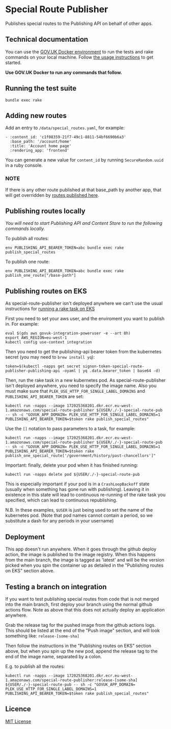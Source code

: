 # Special Route Publisher

Publishes special routes to the Publishing API on behalf of other apps.

## Technical documentation

You can use the [GOV.UK Docker environment](https://github.com/alphagov/govuk-docker) to run the tests and rake commands on your local machine. Follow [the usage instructions](https://github.com/alphagov/govuk-docker#usage) to get started.

**Use GOV.UK Docker to run any commands that follow.**

## Running the test suite

```
bundle exec rake
```

## Adding new routes

Add an entry to `/data/special_routes.yaml`, for example:

```
- :content_id: 'c1f08359-21f7-49c1-8811-54bf6690b6a3'
  :base_path: '/account/home'
  :title: 'Account home page'
  :rendering_app: 'frontend'
```

You can generate a new value for `content_id` by running `SecureRandom.uuid` in a ruby console.

### NOTE

If there is any other route published at that base_path by another app, that will get overridden by [routes published here](https://github.com/alphagov/special-route-publisher/blob/a74101c47fffd80123efbfd1d095398a40bdc594/lib/special_route_publisher.rb#L46-L54).

## Publishing routes locally

_You will need to start Publishing API and Content Store to run the following commands locally._

To publish all routes:

```
env PUBLISHING_API_BEARER_TOKEN=abc bundle exec rake publish_special_routes
```

To publish one route:

```
env PUBLISHING_API_BEARER_TOKEN=abc bundle exec rake publish_one_route["/base-path"]
```

## Publishing routes on EKS

As special-route-publisher isn't deployed anywhere we can't use the usual instructions for [running a rake task on EKS](https://docs.publishing.service.gov.uk/manual/running-rake-tasks.html#run-a-rake-task-on-eks)

First you need to set your aws user, and the enviroment you want to publish in. For example:

```
eval $(gds aws govuk-integration-poweruser -e --art 8h)
export AWS_REGION=eu-west-1
kubectl config use-context integration
```

Then you need to get the publishing-api bearer token from the kubernetes secret (you may need to `brew install yq`):

```
token=$(kubectl -napps get secret signon-token-special-route-publisher-publishing-api -oyaml | yq .data.bearer_token | base64 -d)
```

Then, run the rake task in a new kubernetes pod. As special-route-publisher isn't deployed anywhere, you need to specify the image name. Also you must make sure that `PLEK_USE_HTTP_FOR_SINGLE_LABEL_DOMAINS` and `PUBLISHING_API_BEARER_TOKEN` are set:

```
kubectl run -napps --image 172025368201.dkr.ecr.eu-west-1.amazonaws.com/special-route-publisher ${USER/./-}-special-route-pub -- sh -c "GOVUK_APP_DOMAIN= PLEK_USE_HTTP_FOR_SINGLE_LABEL_DOMAINS=1 PUBLISHING_API_BEARER_TOKEN=$token rake publish_special_routes"
```

Use the `[]` notation to pass parameters to a task, for example:

```
kubectl run -napps --image 172025368201.dkr.ecr.eu-west-1.amazonaws.com/special-route-publisher ${USER/./-}-special-route-pub -- sh -c "GOVUK_APP_DOMAIN= PLEK_USE_HTTP_FOR_SINGLE_LABEL_DOMAINS=1 PUBLISHING_API_BEARER_TOKEN=$token rake publish_one_special_route['/government/history/past-chancellors']"
```

Important: finally, delete your pod when it has finished running:

```
kubectl run -napps delete pod ${USER/./-}-special-route-pub
```

This is especially important if your pod is in a `CrashLoopBackoff` state (usually when something has gone run with publishing). Leaving it in existence in this state will lead to continuous re-running of the rake task you specified, which can lead to continuous republishing.

N.B. In these examples, `$USER` is just being used to set the name of the kubernetes pod. (Note that pod names cannot contain a period, so we substitute a dash for any periods in your username)

## Deployment

This app doesn't run anywhere. When it goes through the github deploy action, the image is published to the image registry. When this happens from the main branch,
the image is tagged as 'latest' and will be the version picked when you spin the container up as detailed in the "Publishing routes on EKS" section above.

## Testing a branch on integration

If you want to test publishing special routes from code that is not merged into the main branch, first deploy your branch using the normal github actions flow. Note as above that this does not actually deploy an application anywhere.

Grab the release tag for the pushed image from the github actions logs. This should be listed at the end of the "Push image" section, and will look something like: `release-[some-sha]`

Then follow the instructions in the "Publishing routes on EKS" section above, but when you spin up the new pod, append the release tag to the end of the image name, separated by a colon.

E.g. to publish all the routes:

```
kubectl run -napps --image 172025368201.dkr.ecr.eu-west-1.amazonaws.com/special-route-publisher:release-[some-sha] ${USER/./-}-special-route-pub -- sh -c "GOVUK_APP_DOMAIN= PLEK_USE_HTTP_FOR_SINGLE_LABEL_DOMAINS=1 PUBLISHING_API_BEARER_TOKEN=$token rake publish_special_routes"
```

## Licence

[MIT License](LICENCE)
